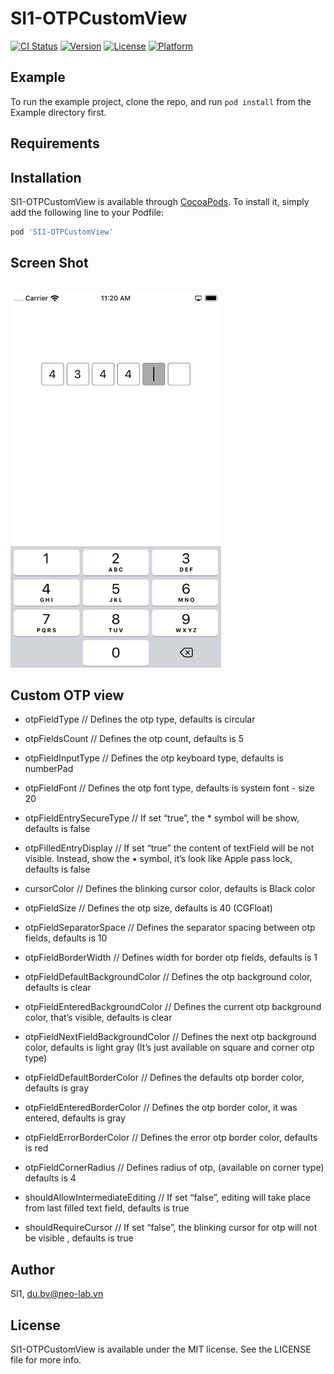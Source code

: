 # SI1-OTPCustomView

[![CI Status](https://img.shields.io/travis/SI-Du/SI1-OTPCustomView.svg?style=flat)](https://travis-ci.org/SI-Du/SI1-OTPCustomView)
[![Version](https://img.shields.io/cocoapods/v/SI1-OTPCustomView.svg?style=flat)](https://cocoapods.org/pods/SI1-OTPCustomView)
[![License](https://img.shields.io/cocoapods/l/SI1-OTPCustomView.svg?style=flat)](https://cocoapods.org/pods/SI1-OTPCustomView)
[![Platform](https://img.shields.io/cocoapods/p/SI1-OTPCustomView.svg?style=flat)](https://cocoapods.org/pods/SI1-OTPCustomView)

## Example

To run the example project, clone the repo, and run `pod install` from the Example directory first.

## Requirements

## Installation

SI1-OTPCustomView is available through [CocoaPods](https://cocoapods.org). To install
it, simply add the following line to your Podfile:

```ruby
pod 'SI1-OTPCustomView'
```

## Screen Shot
<br>
<img height="600" src="https://github.com/SI-Du/SI1-OTPCustomView/blob/master/Simulator%20Screen%20Shot.png" />
<br>

## Custom OTP view

- otpFieldType  // Defines the otp type, defaults is circular

- otpFieldsCount  // Defines the otp count, defaults is 5

- otpFieldInputType  // Defines the otp keyboard type, defaults is numberPad

- otpFieldFont  // Defines the otp font type, defaults is system font - size 20

- otpFieldEntrySecureType  // If set “true”, the * symbol will be show, defaults is false

- otpFilledEntryDisplay  // If set “true” the content of textField will be not visible. Instead, show the • symbol, it’s look like Apple pass lock, defaults is false

- cursorColor  // Defines the blinking cursor color, defaults is Black color

- otpFieldSize  // Defines the otp size, defaults is 40 (CGFloat)

- otpFieldSeparatorSpace  // Defines the separator spacing between otp fields, defaults is 10

- otpFieldBorderWidth  // Defines width for border otp fields, defaults is 1

- otpFieldDefaultBackgroundColor  // Defines the otp background color, defaults is clear

- otpFieldEnteredBackgroundColor  // Defines the current otp background color, that’s visible, defaults is clear

- otpFieldNextFieldBackgroundColor  // Defines the next otp background color, defaults is light gray (It’s just available on square and corner otp type)

- otpFieldDefaultBorderColor  // Defines the defaults otp border color, defaults is gray

- otpFieldEnteredBorderColor  // Defines the otp border color, it was entered, defaults is gray

- otpFieldErrorBorderColor  // Defines the error otp border color, defaults is red

- otpFieldCornerRadius  // Defines radius of otp, (available on corner type) defaults is 4

- shouldAllowIntermediateEditing  // If set “false”, editing will take place from last filled text field, defaults is true

- shouldRequireCursor  // If set “false”, the blinking cursor for otp will not be visible , defaults is true

## Author

SI1, du.bv@neo-lab.vn

## License

SI1-OTPCustomView is available under the MIT license. See the LICENSE file for more info.
